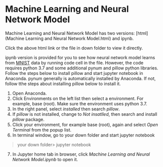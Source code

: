 # Machine Learning and Neural Network Model

Machine Learning and Neural Network Model has two versions: [html](Machine Learning and Neural Network Model.html) and ipynb.

Click the above html link or the file in down folder to view it directly.

ipynb version is provided for you to see how neural network model learns from [MNIST](http://yann.lecun.com/exdb/mnist/) data by running code cell in the file. However, the code requires python 3.7 and some additional pynum and pillow python libraries. Follow the steps below to install pillow and start jupyter notebook in Anaconda. pynum generally is automatically installed by Anaconda. If not, follow tthe steps about installing pillow below to install it. 

1. Open Anaconda.
2. Click Environments on the left list then select a environment. For example, base (root). Make sure the environment uses python 3.7.
3. In the right panel, select _installed_ then search _pillow_.
4. If _pillow_ is not installed, change to _Not insatlled_, then search and install _pillow_ package.
5. Click your environment, for example base (root), again and select _Open Terminal_ from the popup list.
6. In terminal window, go to your down folder and start jupyter notebook

> your down folder\> jupyter notebook

7. In Jupyter home tab in browser, click _Machine Learning and Neural Network Model.ipynb_ to open it.
